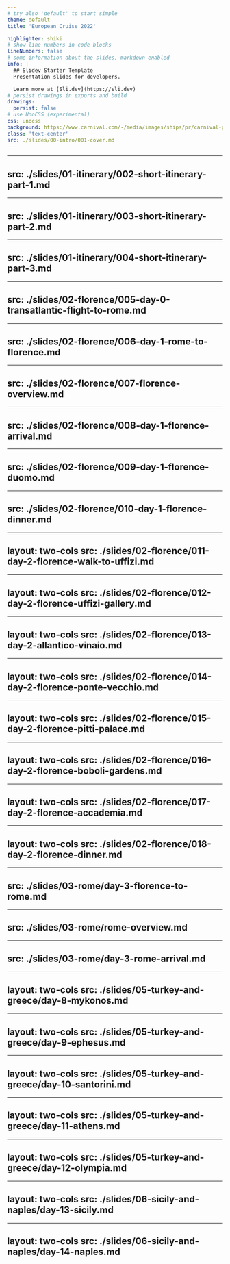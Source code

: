 ```yaml
---
# try also 'default' to start simple
theme: default
title: 'European Cruise 2022'

highlighter: shiki
# show line numbers in code blocks
lineNumbers: false
# some information about the slides, markdown enabled
info: |
  ## Slidev Starter Template
  Presentation slides for developers.

  Learn more at [Sli.dev](https://sli.dev)
# persist drawings in exports and build
drawings:
  persist: false
# use UnoCSS (experimental)
css: unocss
background: https://www.carnival.com/-/media/images/ships/pr/carnival-pride-1.jpg
class: 'text-center'
src: ./slides/00-intro/001-cover.md
---
```


---
src: ./slides/01-itinerary/002-short-itinerary-part-1.md
---

---
src: ./slides/01-itinerary/003-short-itinerary-part-2.md
---

---
src: ./slides/01-itinerary/004-short-itinerary-part-3.md
---

---
src: ./slides/02-florence/005-day-0-transatlantic-flight-to-rome.md
---

---
src: ./slides/02-florence/006-day-1-rome-to-florence.md
---

---
src: ./slides/02-florence/007-florence-overview.md
---

---
src: ./slides/02-florence/008-day-1-florence-arrival.md
---

---
src: ./slides/02-florence/009-day-1-florence-duomo.md
---

---
src: ./slides/02-florence/010-day-1-florence-dinner.md
---

---
layout: two-cols
src: ./slides/02-florence/011-day-2-florence-walk-to-uffizi.md
---

---
layout: two-cols
src: ./slides/02-florence/012-day-2-florence-uffizi-gallery.md
---

---
layout: two-cols
src: ./slides/02-florence/013-day-2-allantico-vinaio.md
---

---
layout: two-cols
src: ./slides/02-florence/014-day-2-florence-ponte-vecchio.md
---

---
layout: two-cols
src: ./slides/02-florence/015-day-2-florence-pitti-palace.md
---

---
layout: two-cols
src: ./slides/02-florence/016-day-2-florence-boboli-gardens.md
---

---
layout: two-cols
src: ./slides/02-florence/017-day-2-florence-accademia.md
---

---
layout: two-cols
src: ./slides/02-florence/018-day-2-florence-dinner.md
---

---
src: ./slides/03-rome/day-3-florence-to-rome.md
---

---
src: ./slides/03-rome/rome-overview.md
---

---
src: ./slides/03-rome/day-3-rome-arrival.md
---

---
layout: two-cols
src: ./slides/05-turkey-and-greece/day-8-mykonos.md
---

---
layout: two-cols
src: ./slides/05-turkey-and-greece/day-9-ephesus.md
---

---
layout: two-cols
src: ./slides/05-turkey-and-greece/day-10-santorini.md
---

---
layout: two-cols
src: ./slides/05-turkey-and-greece/day-11-athens.md
---

---
layout: two-cols
src: ./slides/05-turkey-and-greece/day-12-olympia.md
---

---
layout: two-cols
src: ./slides/06-sicily-and-naples/day-13-sicily.md
---

---
layout: two-cols
src: ./slides/06-sicily-and-naples/day-14-naples.md
---




